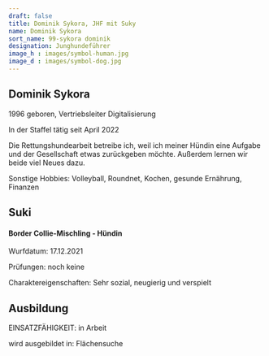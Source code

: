 ```yaml
---
draft: false
title: Dominik Sykora, JHF mit Suky
name: Dominik Sykora
sort_name: 99-sykora dominik
designation: Junghundeführer
image_h : images/symbol-human.jpg
image_d : images/symbol-dog.jpg
---
```

## Dominik Sykora
1996 geboren, Vertriebsleiter Digitalisierung

In der Staffel tätig seit April 2022

Die Rettungshundearbeit betreibe ich, weil ich meiner Hündin eine Aufgabe und der Gesellschaft etwas zurückgeben möchte. Außerdem lernen wir beide viel Neues dazu.

Sonstige Hobbies: Volleyball, Roundnet, Kochen, gesunde Ernährung, Finanzen 

## Suki
#### Border Collie-Mischling - Hündin
Wurfdatum: 17.12.2021

Prüfungen: noch keine

Charaktereigenschaften: Sehr sozial, neugierig und verspielt

## Ausbildung
EINSATZFÄHIGKEIT: in Arbeit

wird ausgebildet in: Flächensuche